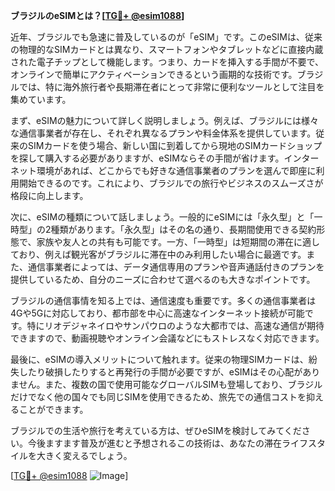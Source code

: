 **ブラジルのeSIMとは？[[TG💪+ @esim1088](https://t.me/s/esim1088)]**

近年、ブラジルでも急速に普及しているのが「eSIM」です。このeSIMは、従来の物理的なSIMカードとは異なり、スマートフォンやタブレットなどに直接内蔵された電子チップとして機能します。つまり、カードを挿入する手間が不要で、オンラインで簡単にアクティベーションできるという画期的な技術です。ブラジルでは、特に海外旅行者や長期滞在者にとって非常に便利なツールとして注目を集めています。

まず、eSIMの魅力について詳しく説明しましょう。例えば、ブラジルには様々な通信事業者が存在し、それぞれ異なるプランや料金体系を提供しています。従来のSIMカードを使う場合、新しい国に到着してから現地のSIMカードショップを探して購入する必要がありますが、eSIMならその手間が省けます。インターネット環境があれば、どこからでも好きな通信事業者のプランを選んで即座に利用開始できるのです。これにより、ブラジルでの旅行やビジネスのスムーズさが格段に向上します。

次に、eSIMの種類について話しましょう。一般的にeSIMには「永久型」と「一時型」の2種類があります。「永久型」はその名の通り、長期間使用できる契約形態で、家族や友人との共有も可能です。一方、「一時型」は短期間の滞在に適しており、例えば観光客がブラジルに滞在中のみ利用したい場合に最適です。また、通信事業者によっては、データ通信専用のプランや音声通話付きのプランを提供しているため、自分のニーズに合わせて選べるのも大きなポイントです。

ブラジルの通信事情を知る上では、通信速度も重要です。多くの通信事業者は4Gや5Gに対応しており、都市部を中心に高速なインターネット接続が可能です。特にリオデジャネイロやサンパウロのような大都市では、高速な通信が期待できますので、動画視聴やオンライン会議などにもストレスなく対応できます。

最後に、eSIMの導入メリットについて触れます。従来の物理SIMカードは、紛失したり破損したりすると再発行の手間が必要ですが、eSIMはその心配がありません。また、複数の国で使用可能なグローバルSIMも登場しており、ブラジルだけでなく他の国々でも同じSIMを使用できるため、旅先での通信コストを抑えることができます。

ブラジルでの生活や旅行を考えている方は、ぜひeSIMを検討してみてください。今後ますます普及が進むと予想されるこの技術は、あなたの滞在ライフスタイルを大きく変えるでしょう。

[[TG💪+ @esim1088](https://t.me/s/esim1088) ![Image](https://i.postimg.cc/Y0z9fWf4/image.png)]